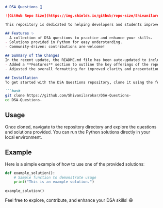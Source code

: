```markdown
# DSA Questions 🚀

![GitHub Repo Size](https://img.shields.io/github/repo-size/Shivanilarokar/DSA-Questions-) ![Contributors](https://img.shields.io/github/contributors/Shivanilarokar/DSA-Questions-) ![Issues](https://img.shields.io/github/issues/Shivanilarokar/DSA-Questions-)

This repository is dedicated to helping developers and students improve their skills in Data Structures and Algorithms (DSA) through a collection of curated questions and solutions.

## Features ✨
- A collection of DSA questions to practice and enhance your skills.
- Solutions provided in Python for easy understanding.
- Community-driven: contributions are welcome!

## Summary of the Changes
In the recent update, the README.md file has been auto-updated to include the latest changes. The following modifications were made:
- Added a **Features** section to outline the key offerings of the repository.
- Adjusted the overall formatting for improved clarity and presentation.

## Installation
To get started with the DSA Questions repository, clone it using the following command:

```bash
git clone https://github.com/Shivanilarokar/DSA-Questions-
cd DSA-Questions-
```

## Usage
Once cloned, navigate to the repository directory and explore the questions and solutions provided. You can run the Python solutions directly in your local environment.

## Example
Here is a simple example of how to use one of the provided solutions:

```python
def example_solution():
    # Sample function to demonstrate usage
    print("This is an example solution.")
    
example_solution()
```

Feel free to explore, contribute, and enhance your DSA skills! 😃
```